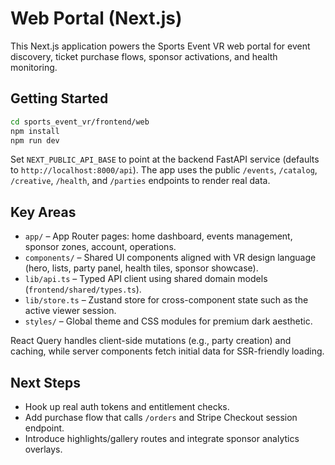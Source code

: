 # Web Portal (Next.js)

This Next.js application powers the Sports Event VR web portal for event discovery, ticket purchase flows, sponsor activations, and health monitoring.

## Getting Started

```bash
cd sports_event_vr/frontend/web
npm install
npm run dev
```

Set `NEXT_PUBLIC_API_BASE` to point at the backend FastAPI service (defaults to `http://localhost:8000/api`). The app uses the public `/events`, `/catalog`, `/creative`, `/health`, and `/parties` endpoints to render real data.

## Key Areas
- `app/` – App Router pages: home dashboard, events management, sponsor zones, account, operations.
- `components/` – Shared UI components aligned with VR design language (hero, lists, party panel, health tiles, sponsor showcase).
- `lib/api.ts` – Typed API client using shared domain models (`frontend/shared/types.ts`).
- `lib/store.ts` – Zustand store for cross-component state such as the active viewer session.
- `styles/` – Global theme and CSS modules for premium dark aesthetic.

React Query handles client-side mutations (e.g., party creation) and caching, while server components fetch initial data for SSR-friendly loading.

## Next Steps
- Hook up real auth tokens and entitlement checks.
- Add purchase flow that calls `/orders` and Stripe Checkout session endpoint.
- Introduce highlights/gallery routes and integrate sponsor analytics overlays.
